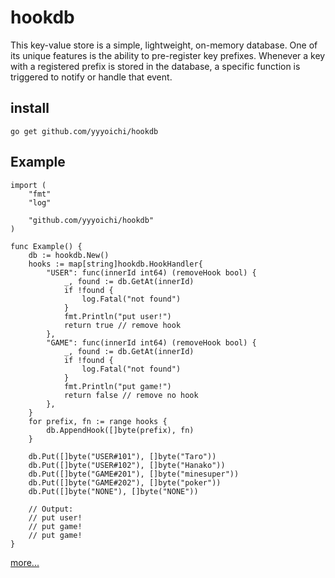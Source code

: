 # hookdb

This key-value store is a simple, lightweight, on-memory database. One of its unique features is the ability to pre-register key prefixes. Whenever a key with a registered prefix is stored in the database, a specific function is triggered to notify or handle that event.

## install

```shell
go get github.com/yyyoichi/hookdb
```

## Example

```golang
import (
    "fmt"
    "log"

    "github.com/yyyoichi/hookdb"
)

func Example() {
    db := hookdb.New()
    hooks := map[string]hookdb.HookHandler{
        "USER": func(innerId int64) (removeHook bool) {
            _, found := db.GetAt(innerId)
            if !found {
                log.Fatal("not found")
            }
            fmt.Println("put user!")
            return true // remove hook
        },
        "GAME": func(innerId int64) (removeHook bool) {
            _, found := db.GetAt(innerId)
            if !found {
                log.Fatal("not found")
            }
            fmt.Println("put game!")
            return false // remove no hook
        },
    }
    for prefix, fn := range hooks {
        db.AppendHook([]byte(prefix), fn)
    }

    db.Put([]byte("USER#101"), []byte("Taro"))
    db.Put([]byte("USER#102"), []byte("Hanako"))
    db.Put([]byte("GAME#201"), []byte("minesuper"))
    db.Put([]byte("GAME#202"), []byte("poker"))
    db.Put([]byte("NONE"), []byte("NONE"))

    // Output:
    // put user!
    // put game!
    // put game!
}

```

[more...](https://github.com/yyyoichi/hookdb/blob/main/hookdb_test.go)
